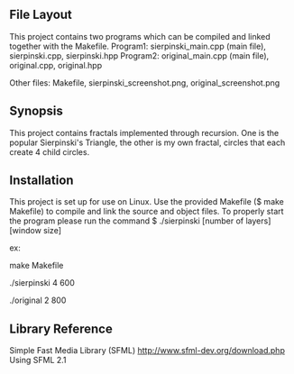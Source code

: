 ## File Layout
This project contains two programs which can be compiled and linked together with the Makefile.
Program1: sierpinski_main.cpp (main file), sierpinski.cpp, sierpinski.hpp
Program2: original_main.cpp (main file), original.cpp, original.hpp

Other files: Makefile, sierpinski_screenshot.png, original_screenshot.png

## Synopsis

This project contains fractals implemented through recursion. One is the popular Sierpinski's Triangle, the other is my own fractal, circles that each create 4 child circles.

## Installation

This project is set up for use on Linux. Use the provided Makefile ($ make Makefile) to compile and link the source and object files.
To properly start the program please run the command $ ./sierpinski [number of layers] [window size]

ex:

make Makefile

./sierpinski 4 600

./original 2 800

## Library Reference

Simple Fast Media Library (SFML)
http://www.sfml-dev.org/download.php
Using SFML 2.1
